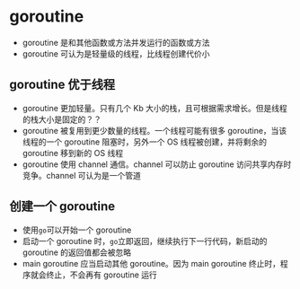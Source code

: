 # goroutine

- goroutine 是和其他函数或方法并发运行的函数或方法
- goroutine 可认为是轻量级的线程，比线程创建代价小

## goroutine 优于线程

- goroutine 更加轻量。只有几个 Kb 大小的栈，且可根据需求增长。但是线程的栈大小是固定的？？
- goroutine 被复用到更少数量的线程。一个线程可能有很多 goroutine，当该线程的一个 goroutine 阻塞时，另外一个 OS 线程被创建，并将剩余的 goroutine 移到新的 OS 线程
- goroutine 使用 channel 通信。channel 可以防止 goroutine 访问共享内存时竞争。channel 可认为是一个管道

## 创建一个 goroutine

- 使用`go`可以开始一个 goroutine
- 启动一个 goroutine 时，`go`立即返回，继续执行下一行代码，新启动的 goroutine 的返回值都会被忽略
- main goroutine 应当启动其他 goroutine。因为 main goroutine 终止时，程序就会终止，不会再有 goroutine 运行
